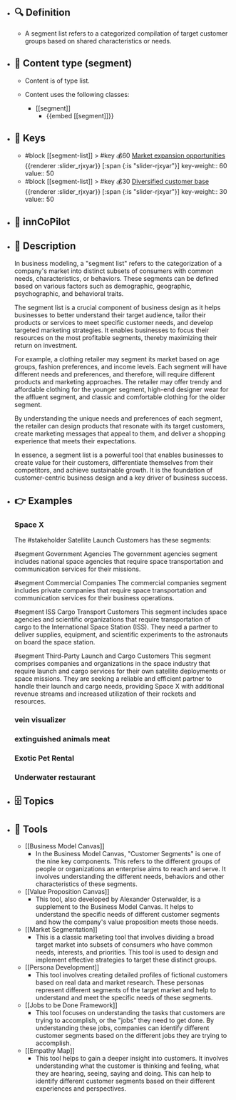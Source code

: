 - ## 🔍 Definition
  - A segment list refers to a categorized compilation of target customer groups based on shared characteristics or needs.
- ## 📰 Content type (segment)
  - Content is of type list.
  
  - Content uses the following classes:
    - [[segment]]
      - {{embed [[segment]]}}
  
- ## 🔑 Keys
  - #block [[segment-list]] > #key 💰60 [Market expansion opportunities](https://xbokmd.github.io/plastilinn/#/docs/xBoK/sections/segment-list%2FMarket%20expansion%20opportunities) {{renderer :slider_rjxyar}} [:span {:is "slider-rjxyar"}] 
    key-weight:: 60
    value:: 50
  - #block [[segment-list]] > #key 💰30 [Diversified customer base](https://xbokmd.github.io/plastilinn/#/docs/xBoK/sections/segment-list%2FDiversified%20customer%20base) {{renderer :slider_rjxyar}} [:span {:is "slider-rjxyar"}] 
    key-weight:: 30
    value:: 50
- ## 🤖 innCoPilot
  
- ## 📖 Description
  In business modeling, a "segment list" refers to the categorization of a company's market into distinct subsets of consumers with common needs, characteristics, or behaviors. These segments can be defined based on various factors such as demographic, geographic, psychographic, and behavioral traits. 
  
  The segment list is a crucial component of business design as it helps businesses to better understand their target audience, tailor their products or services to meet specific customer needs, and develop targeted marketing strategies. It enables businesses to focus their resources on the most profitable segments, thereby maximizing their return on investment.
  
  For example, a clothing retailer may segment its market based on age groups, fashion preferences, and income levels. Each segment will have different needs and preferences, and therefore, will require different products and marketing approaches. The retailer may offer trendy and affordable clothing for the younger segment, high-end designer wear for the affluent segment, and classic and comfortable clothing for the older segment. 
  
  By understanding the unique needs and preferences of each segment, the retailer can design products that resonate with its target customers, create marketing messages that appeal to them, and deliver a shopping experience that meets their expectations. 
  
  In essence, a segment list is a powerful tool that enables businesses to create value for their customers, differentiate themselves from their competitors, and achieve sustainable growth. It is the foundation of customer-centric business design and a key driver of business success.
- ## 👉 Examples
  ### Space X
  The #stakeholder Satellite Launch Customers has these segments:
  
  #segment Government Agencies
  The government agencies segment includes national space agencies that require space transportation and communication services for their missions.
  
  #segment Commercial Companies
  The commercial companies segment includes private companies that require space transportation and communication services for their business operations.
  
  #segment ISS Cargo Transport Customers
   This segment includes space agencies and scientific organizations that require transportation of cargo to the International Space Station (ISS). They need a partner to deliver supplies, equipment, and scientific experiments to the astronauts on board the space station.
  
  #segment Third-Party Launch and Cargo Customers
  This segment comprises companies and organizations in the space industry that require launch and cargo services for their own satellite deployments or space missions. They are seeking a reliable and efficient partner to handle their launch and cargo needs, providing Space X with additional revenue streams and increased utilization of their rockets and resources.
  ### vein visualizer
  
  ### extinguished animals meat
  
  ### Exotic Pet Rental
  
  ### Underwater restaurant
  
- ## 🗄️ Topics
  
- ## 🧰 Tools
  - [[Business Model Canvas]]
    - In the Business Model Canvas, "Customer Segments" is one of the nine key components. This refers to the different groups of people or organizations an enterprise aims to reach and serve. It involves understanding the different needs, behaviors and other characteristics of these segments.
  - [[Value Proposition Canvas]]
    - This tool, also developed by Alexander Osterwalder, is a supplement to the Business Model Canvas. It helps to understand the specific needs of different customer segments and how the company's value proposition meets those needs.
  - [[Market Segmentation]]
    - This is a classic marketing tool that involves dividing a broad target market into subsets of consumers who have common needs, interests, and priorities. This tool is used to design and implement effective strategies to target these distinct groups.
  - [[Persona Development]]
    - This tool involves creating detailed profiles of fictional customers based on real data and market research. These personas represent different segments of the target market and help to understand and meet the specific needs of these segments.
  - [[Jobs to be Done Framework]]
    - This tool focuses on understanding the tasks that customers are trying to accomplish, or the "jobs" they need to get done. By understanding these jobs, companies can identify different customer segments based on the different jobs they are trying to accomplish.
  - [[Empathy Map]]
    - This tool helps to gain a deeper insight into customers. It involves understanding what the customer is thinking and feeling, what they are hearing, seeing, saying and doing. This can help to identify different customer segments based on their different experiences and perspectives.
